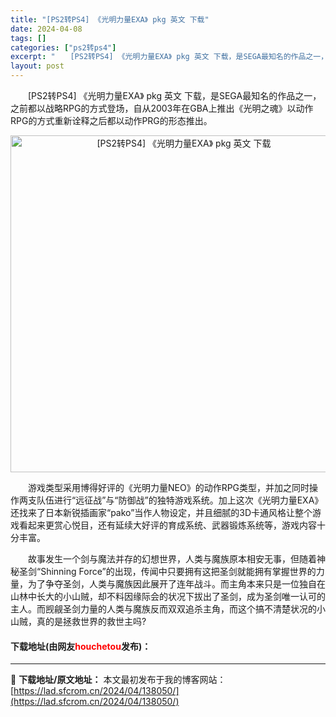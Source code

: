 ```yaml
---
title: "[PS2转PS4] 《光明力量EXA》 pkg 英文 下载"
date: 2024-04-08
tags: []
categories: ["ps2转ps4"]
excerpt: "　　[PS2转PS4] 《光明力量EXA》 pkg 英文 下载，是SEGA最知名的作品之一，之前都以战略RPG的方式登场，自从2003年在GBA上推出《光明之魂》以动作RPG的方式重新诠释之后都以动作PRG的形态推出。 　　游戏类型采用博得好评的《光明力量NEO》的动作RPG类型，并加之同时操作两支&hellip;"
layout: post
---
```


 <p>　　[PS2转PS4] 《光明力量EXA》 pkg 英文 下载，是SEGA最知名的作品之一，之前都以战略RPG的方式登场，自从2003年在GBA上推出《光明之魂》以动作RPG的方式重新诠释之后都以动作PRG的形态推出。</p> <p align="center"><img align="" border="0" src="https://lad.sfcrom.cn/wp-content/uploads/2024/04/20240408_6613fa2bc131b.jpg" width="539" alt="[PS2转PS4] 《光明力量EXA》 pkg 英文 下载" /></p> <p>　　游戏类型采用博得好评的《光明力量NEO》的动作RPG类型，并加之同时操作两支队伍进行&ldquo;远征战&rdquo;与&ldquo;防御战&rdquo;的独特游戏系统。加上这次《光明力量EXA》还找来了日本新锐插画家&ldquo;pako&rdquo;当作人物设定，并且细腻的3D卡通风格让整个游戏看起来更赏心悦目，还有延续大好评的育成系统、武器锻炼系统等，游戏内容十分丰富。</p> <p>　　故事发生一个剑与魔法并存的幻想世界，人类与魔族原本相安无事，但随着神秘圣剑&ldquo;Shinning Force&rdquo;的出现，传闻中只要拥有这把圣剑就能拥有掌握世界的力量，为了争夺圣剑，人类与魔族因此展开了连年战斗。而主角本来只是一位独自在山林中长大的小山贼，却不料因缘际会的状况下拔出了圣剑，成为圣剑唯一认可的主人。而觊觎圣剑力量的人类与魔族反而双双追杀主角，而这个搞不清楚状况的小山贼，真的是拯救世界的救世主吗?</p> <p><h4>下载地址(由网友<font color="red">houchetou</font>发布)：</h4></p> 

---
📖 **下载地址/原文地址：** 本文最初发布于我的博客网站：[https://lad.sfcrom.cn/2024/04/138050/](https://lad.sfcrom.cn/2024/04/138050/)
